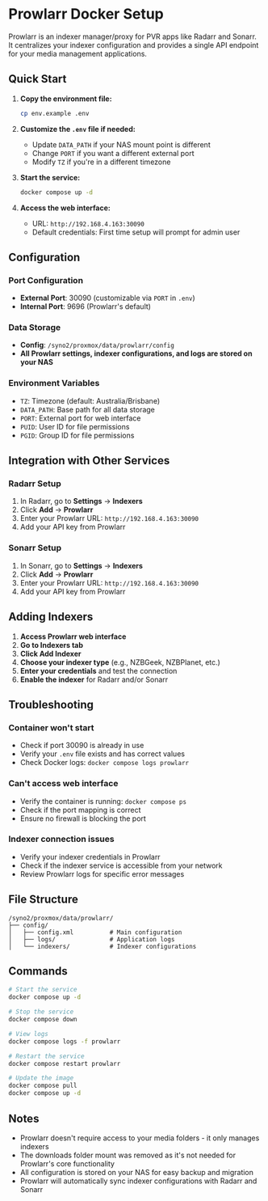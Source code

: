 # Prowlarr Docker Setup

Prowlarr is an indexer manager/proxy for PVR apps like Radarr and Sonarr. It centralizes your indexer configuration and provides a single API endpoint for your media management applications.

## Quick Start

1. **Copy the environment file:**
   ```bash
   cp env.example .env
   ```

2. **Customize the `.env` file if needed:**
   - Update `DATA_PATH` if your NAS mount point is different
   - Change `PORT` if you want a different external port
   - Modify `TZ` if you're in a different timezone

3. **Start the service:**
   ```bash
   docker compose up -d
   ```

4. **Access the web interface:**
   - URL: `http://192.168.4.163:30090`
   - Default credentials: First time setup will prompt for admin user

## Configuration

### **Port Configuration**
- **External Port**: 30090 (customizable via `PORT` in `.env`)
- **Internal Port**: 9696 (Prowlarr's default)

### **Data Storage**
- **Config**: `/syno2/proxmox/data/prowlarr/config`
- **All Prowlarr settings, indexer configurations, and logs are stored on your NAS**

### **Environment Variables**
- `TZ`: Timezone (default: Australia/Brisbane)
- `DATA_PATH`: Base path for all data storage
- `PORT`: External port for web interface
- `PUID`: User ID for file permissions
- `PGID`: Group ID for file permissions

## Integration with Other Services

### **Radarr Setup**
1. In Radarr, go to **Settings** → **Indexers**
2. Click **Add** → **Prowlarr**
3. Enter your Prowlarr URL: `http://192.168.4.163:30090`
4. Add your API key from Prowlarr

### **Sonarr Setup**
1. In Sonarr, go to **Settings** → **Indexers**
2. Click **Add** → **Prowlarr**
3. Enter your Prowlarr URL: `http://192.168.4.163:30090`
4. Add your API key from Prowlarr

## Adding Indexers

1. **Access Prowlarr web interface**
2. **Go to Indexers tab**
3. **Click Add Indexer**
4. **Choose your indexer type** (e.g., NZBGeek, NZBPlanet, etc.)
5. **Enter your credentials** and test the connection
6. **Enable the indexer** for Radarr and/or Sonarr

## Troubleshooting

### **Container won't start**
- Check if port 30090 is already in use
- Verify your `.env` file exists and has correct values
- Check Docker logs: `docker compose logs prowlarr`

### **Can't access web interface**
- Verify the container is running: `docker compose ps`
- Check if the port mapping is correct
- Ensure no firewall is blocking the port

### **Indexer connection issues**
- Verify your indexer credentials in Prowlarr
- Check if the indexer service is accessible from your network
- Review Prowlarr logs for specific error messages

## File Structure

```
/syno2/proxmox/data/prowlarr/
├── config/
│   ├── config.xml          # Main configuration
│   ├── logs/               # Application logs
│   └── indexers/           # Indexer configurations
```

## Commands

```bash
# Start the service
docker compose up -d

# Stop the service
docker compose down

# View logs
docker compose logs -f prowlarr

# Restart the service
docker compose restart prowlarr

# Update the image
docker compose pull
docker compose up -d
```

## Notes

- Prowlarr doesn't require access to your media folders - it only manages indexers
- The downloads folder mount was removed as it's not needed for Prowlarr's core functionality
- All configuration is stored on your NAS for easy backup and migration
- Prowlarr will automatically sync indexer configurations with Radarr and Sonarr 